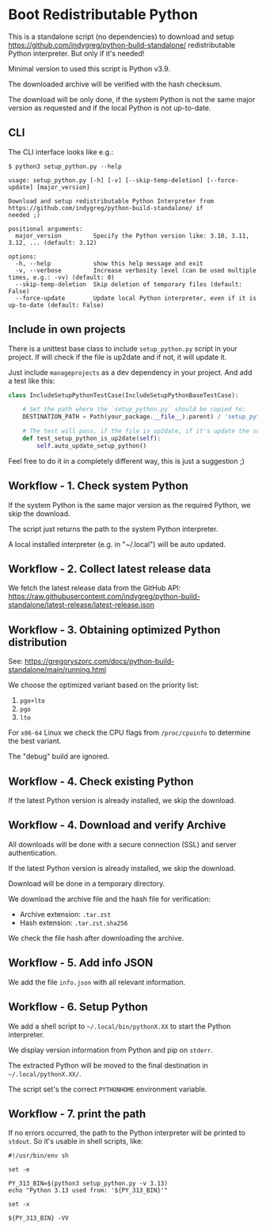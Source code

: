 # Boot Redistributable Python

This is a standalone script (no dependencies) to download and setup
https://github.com/indygreg/python-build-standalone/ redistributable Python interpreter.
But only if it's needed!

Minimal version to used this script is Python v3.9.

The downloaded archive will be verified with the hash checksum.

The download will be only done, if the system Python is not the same major version as requested
and if the local Python is not up-to-date.

## CLI

The CLI interface looks like e.g.:

```shell
$ python3 setup_python.py --help

usage: setup_python.py [-h] [-v] [--skip-temp-deletion] [--force-update] [major_version]

Download and setup redistributable Python Interpreter from https://github.com/indygreg/python-build-standalone/ if
needed ;)

positional arguments:
  major_version         Specify the Python version like: 3.10, 3.11, 3.12, ... (default: 3.12)

options:
  -h, --help            show this help message and exit
  -v, --verbose         Increase verbosity level (can be used multiple times, e.g.: -vv) (default: 0)
  --skip-temp-deletion  Skip deletion of temporary files (default: False)
  --force-update        Update local Python interpreter, even if it is up-to-date (default: False)

```

## Include in own projects

There is a unittest base class to include `setup_python.py` script in your project.
If will check if the file is up2date and if not, it will update it.

Just include `manageprojects` as a dev dependency in your project.
And add a test like this:

```python
class IncludeSetupPythonTestCase(IncludeSetupPythonBaseTestCase):

    # Set the path where the `setup_python.py` should be copied to:
    DESTINATION_PATH = Path(your_package.__file__).parent) / 'setup_python.py'

    # The test will pass, if the file is up2date, if it's update the script!
    def test_setup_python_is_up2date(self):
        self.auto_update_setup_python()
```

Feel free to do it in a completely different way, this is just a suggestion ;)

## Workflow - 1. Check system Python

If the system Python is the same major version as the required Python, we skip the download.

The script just returns the path to the system Python interpreter.

A local installed interpreter (e.g. in "~/.local") will be auto updated.

## Workflow - 2. Collect latest release data

We fetch the latest release data from the GitHub API:
https://raw.githubusercontent.com/indygreg/python-build-standalone/latest-release/latest-release.json

## Workflow - 3. Obtaining optimized Python distribution

See: https://gregoryszorc.com/docs/python-build-standalone/main/running.html

We choose the optimized variant based on the priority list:

1. `pgo+lto`
2. `pgo`
3. `lto`

For `x86-64` Linux we check the CPU flags from `/proc/cpuinfo` to determine the best variant.

The "debug" build are ignored.

## Workflow - 4. Check existing Python

If the latest Python version is already installed, we skip the download.

## Workflow - 4. Download and verify Archive

All downloads will be done with a secure connection (SSL) and server authentication.

If the latest Python version is already installed, we skip the download.

Download will be done in a temporary directory.

We download the archive file and the hash file for verification:

* Archive extension: `.tar.zst`
* Hash extension: `.tar.zst.sha256`

We check the file hash after downloading the archive.

## Workflow - 5. Add info JSON

We add the file `info.json` with all relevant information.

## Workflow - 6. Setup Python

We add a shell script to `~/.local/bin/pythonX.XX` to start the Python interpreter.

We display version information from Python and pip on `stderr`.

The extracted Python will be moved to the final destination in `~/.local/pythonX.XX/`.

The script set's the correct `PYTHONHOME` environment variable.

## Workflow - 7. print the path

If no errors occurred, the path to the Python interpreter will be printed to `stdout`.
So it's usable in shell scripts, like:

```shell
#!/usr/bin/env sh

set -e

PY_313_BIN=$(python3 setup_python.py -v 3.13)
echo "Python 3.13 used from: '${PY_313_BIN}'"

set -x

${PY_313_BIN} -VV

```